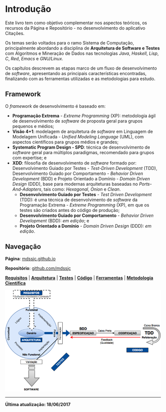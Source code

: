 # Introdução

Este livro tem como objetivo complementar nos aspectos teóricos, os recursos da Página e Repositório - no desenvolvimento do aplicativo Citações.

Os temas serão voltados para o ramo Sistema de Computação, principalmente abordando a disciplina de **Arquitetura de Software e Testes** com Algoritmos e Mineração de Dados nas tecnologias _Java_, _Haskell_, _Lisp_, _C_, _Red_, _Emacs_ e _GNU/Linux_.

Os capítulos descrevem as etapas marco de um fluxo de desenvolvimento de _software_, apresentando as principais características encontradas, finalizando com as ferramentas utilizadas e as metodologias para estudo.

## Framework

O _framework_ de desenvolvimento é baseado em:
* **Programação Extrema** - _Extreme Programming_ (XP): metodologia ágil de desenvolvimento de _software_ de proposta geral para grupos pequenos e médios;
* **Visão 4+1**: modelagem de arquitetura de _software_ em Linguagem de Modelagem Unificada - _Unified Modeling Language_ (UML), com aspectos científicos para grupos médios e grandes;
* **Systematic Program Design - SPD**: técnica de desenvolvimento de _software_ geral para múltiplos paradigmas, recomendado para grupos com expertise; e
* **XDD**: filosofia de desenvolvimento de _software_ formado por: Desenvolvimento Guiado por Testes - _Test-Driven Development_ (TDD), Desenvolvimento Guiado por Comportamento - _Behavior Driven Development_ (BDD) e Projeto Orientado a Domínio - _Domain Driven Design_ (DDD), base para modernas arquiteturas baseadas no _Ports-And-Adapters_, tais como: _Hexagonal_, _Onion_ e _Clean_.
  * **Desenvolvimento Guiado por Testes** - _Test Driven Development_ (TDD): é uma técnica de desenvolvimento de _software_ da Programação Extrema - _Extreme Programming_ (XP), em que os testes são criados antes do código de produção;
  * **Desenvolvimento Guiado por Comportamento** - _Behavior Driven Development_ (BDD): _em edição_; e
  * **Projeto Orientado a Domínio** - _Domain Driven Design_ (DDD): _em edição_.

## Navegação

**Página**: [mdssjc.github.io](http://goo.gl/wfgE07 "Página do MDS")

**Repositório**: [github.com/mdssjc](http://goo.gl/FvxXNM "Repositório do MDS")

**[Requisitos](requisitos/README.md)** | **[Arquitetura](/arquitetura/README.md)** | **[Testes](testes/README.md)** | **[Código](/codigo/README.md)** | **[Ferramentas](/ferramentas/README.md)** | **[Metodologia Científica](/metodologia-cientifica/README.md)**

![](images/arquitetura-software.png)

---

**Última atualização: 18/06/2017**
